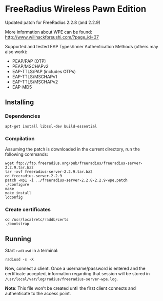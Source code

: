 # FreeRadius Wireless Pawn Edition

Updated patch for FreeRadius 2.2.8 (and 2.2.9)

More information about WPE can be found:
http://www.willhackforsushi.com/?page_id=37

Supported and tested EAP Types/Inner Authentication Methods (others may also work):
* PEAP/PAP (OTP)
* PEAP/MSCHAPv2
* EAP-TTLS/PAP (includes OTPs)
* EAP-TTLS/MSCHAPv1
* EAP-TTLS/MSCHAPv2
* EAP-MD5

## Installing

### Dependencies

```
apt-get install libssl-dev build-essential
```

### Compilation

Assuming the patch is downloaded in the current directory, run the following commands:

```
wget ftp://ftp.freeradius.org/pub/freeradius/freeradius-server-2.2.9.tar.bz2
tar -xvf freeradius-server-2.2.9.tar.bz2
cd freeradius-server-2.2.9
patch -Np1 -i ../freeradius-server-2.2.8-2.2.9-wpe.patch
./configure
make
make install
ldconfig
```

### Create certificates

```
cd /usr/local/etc/raddb/certs
./bootstrap
```

## Running

Start ```radiusd``` in a terminal:

```
radiusd -s -X
```

Now, connect a client. Once a username/password is entered and the certificate accepted, information regarding that session will be stored in ```/usr/local/var/log/radius/freeradius-server-wpe.log```.

**Note**: This file won't be created until the first client connects and authenticate to the access point.
